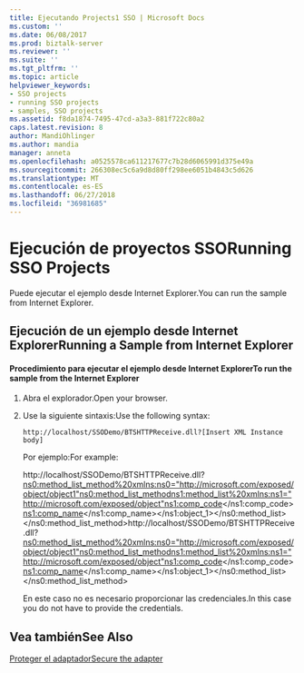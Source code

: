 ```yaml
---
title: Ejecutando Projects1 SSO | Microsoft Docs
ms.custom: ''
ms.date: 06/08/2017
ms.prod: biztalk-server
ms.reviewer: ''
ms.suite: ''
ms.tgt_pltfrm: ''
ms.topic: article
helpviewer_keywords:
- SSO projects
- running SSO projects
- samples, SSO projects
ms.assetid: f8da1874-7495-47cd-a3a3-881f722c80a2
caps.latest.revision: 8
author: MandiOhlinger
ms.author: mandia
manager: anneta
ms.openlocfilehash: a0525578ca611217677c7b28d6065991d375e49a
ms.sourcegitcommit: 266308ec5c6a9d8d80ff298ee6051b4843c5d626
ms.translationtype: MT
ms.contentlocale: es-ES
ms.lasthandoff: 06/27/2018
ms.locfileid: "36981685"
---
```

# <a name="running-sso-projects"></a><span data-ttu-id="affd0-102">Ejecución de proyectos SSO</span><span class="sxs-lookup"><span data-stu-id="affd0-102">Running SSO Projects</span></span>
<span data-ttu-id="affd0-103">Puede ejecutar el ejemplo desde Internet Explorer.</span><span class="sxs-lookup"><span data-stu-id="affd0-103">You can run the sample  from Internet Explorer.</span></span>  
  
## <a name="running-a-sample-from-internet-explorer"></a><span data-ttu-id="affd0-104">Ejecución de un ejemplo desde Internet Explorer</span><span class="sxs-lookup"><span data-stu-id="affd0-104">Running a Sample from Internet Explorer</span></span>  
  
#### <a name="to-run-the-sample-from-the-internet-explorer"></a><span data-ttu-id="affd0-105">Procedimiento para ejecutar el ejemplo desde Internet Explorer</span><span class="sxs-lookup"><span data-stu-id="affd0-105">To run the sample from the Internet Explorer</span></span>  
  
1. <span data-ttu-id="affd0-106">Abra el explorador.</span><span class="sxs-lookup"><span data-stu-id="affd0-106">Open your browser.</span></span>  
  
2. <span data-ttu-id="affd0-107">Use la siguiente sintaxis:</span><span class="sxs-lookup"><span data-stu-id="affd0-107">Use the following syntax:</span></span>  
  
   ```  
   http://localhost/SSODemo/BTSHTTPReceive.dll?[Insert XML Instance body]   
   ```  
  
    <span data-ttu-id="affd0-108">Por ejemplo:</span><span class="sxs-lookup"><span data-stu-id="affd0-108">For example:</span></span>  
  
    <span data-ttu-id="affd0-109">http://localhost/SSODemo/BTSHTTPReceive.dll?<ns0:method_list_method%20xmlns:ns0="http://microsoft.com/exposed/object/object1"><ns0:method_list_method><ns1:method_list%20xmlns:ns1="http://microsoft.com/exposed/object"><ns1:comp_code></ns1:comp_code><ns1:comp_name></ns1:comp_name></ns1:object_1></ns0:method_list></ns0:method_list_method></span><span class="sxs-lookup"><span data-stu-id="affd0-109">http://localhost/SSODemo/BTSHTTPReceive.dll?<ns0:method_list_method%20xmlns:ns0="http://microsoft.com/exposed/object/object1"><ns0:method_list_method><ns1:method_list%20xmlns:ns1="http://microsoft.com/exposed/object"><ns1:comp_code></ns1:comp_code><ns1:comp_name></ns1:comp_name></ns1:object_1></ns0:method_list></ns0:method_list_method></span></span>  
  
    <span data-ttu-id="affd0-110">En este caso no es necesario proporcionar las credenciales.</span><span class="sxs-lookup"><span data-stu-id="affd0-110">In this case you do not have to provide the credentials.</span></span>  
  
## <a name="see-also"></a><span data-ttu-id="affd0-111">Vea también</span><span class="sxs-lookup"><span data-stu-id="affd0-111">See Also</span></span>  
 [<span data-ttu-id="affd0-112">Proteger el adaptador</span><span class="sxs-lookup"><span data-stu-id="affd0-112">Secure the adapter</span></span>](../core/security-in-biztalk-adapter-for-peoplesoft-enterprise.md)